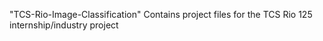 "TCS-Rio-Image-Classification" 
Contains project files for the TCS Rio 125 internship/industry project

